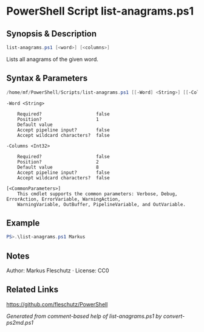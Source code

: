 # PowerShell Script list-anagrams.ps1

## Synopsis & Description
```powershell
list-anagrams.ps1 [<word>] [<columns>]
```

Lists all anagrams of the given word.

## Syntax & Parameters
```powershell
/home/mf/PowerShell/Scripts/list-anagrams.ps1 [[-Word] <String>] [[-Columns] <Int32>] [<CommonParameters>]
```

```
-Word <String>
    
    Required?                    false
    Position?                    1
    Default value                
    Accept pipeline input?       false
    Accept wildcard characters?  false
```

```
-Columns <Int32>
    
    Required?                    false
    Position?                    2
    Default value                8
    Accept pipeline input?       false
    Accept wildcard characters?  false
```

```
[<CommonParameters>]
    This cmdlet supports the common parameters: Verbose, Debug, ErrorAction, ErrorVariable, WarningAction, 
    WarningVariable, OutBuffer, PipelineVariable, and OutVariable.
```

## Example
```powershell
PS>.\list-anagrams.ps1 Markus
```


## Notes
Author: Markus Fleschutz · License: CC0

## Related Links
https://github.com/fleschutz/PowerShell

*Generated from comment-based help of list-anagrams.ps1 by convert-ps2md.ps1*
